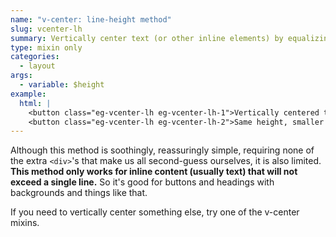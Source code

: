 ```yaml
---
name: "v-center: line-height method"
slug: vcenter-lh
summary: Vertically center text (or other inline elements) by equalizing an element's `height` and `line-height`.
type: mixin only
categories:
  - layout
args:
  - variable: $height
example:
  html: |
    <button class="eg-vcenter-lh eg-vcenter-lh-1">Vertically centered text</button>
    <button class="eg-vcenter-lh eg-vcenter-lh-2">Same height, smaller font-size</button>
---
```


Although this method is soothingly, reassuringly simple, requiring none of the extra `<div>`'s that make us all second-guess ourselves, it is also limited. **This method only works for inline content (usually text) that will not exceed a single line.** So it's good for buttons and headings with backgrounds and things like that.

If you need to vertically center something else, try one of the v-center mixins.